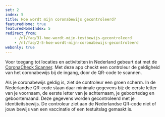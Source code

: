 ```yaml
---
set: 2
index: 5
title: Hoe wordt mijn coronabewijs gecontroleerd?
featuredHome: true
featuredHomeIndex: 5
redirect_from: 
    - /nl/faq/31-hoe-wordt-mijn-testbewijs-gecontroleerd
    - /nl/faq/2-5-hoe-wordt-mijn-coronabewijs-gecontroleerd
webonly: true
---
```

Voor toegang tot locaties en activiteiten in Nederland gebeurt dat met de [CoronaCheck Scanner](/scanner). Met deze app checkt een controleur de geldigheid van het coronabewijs bij de ingang, door de QR-code te scannen. 

Als je coronabewijs geldig is, ziet de controleur een groen scherm. In de Nederlandse QR-code staan daar minimale gegevens bij: de eerste letter van je voornaam, de eerste letter van je achternaam, je geboortedag en geboortemaand. Deze gegevens worden gecontroleerd met je identiteitsbewijs. De controleur ziet aan de Nederlandse QR-code niet of jouw bewijs van een vaccinatie of een testuitslag gemaakt is.

